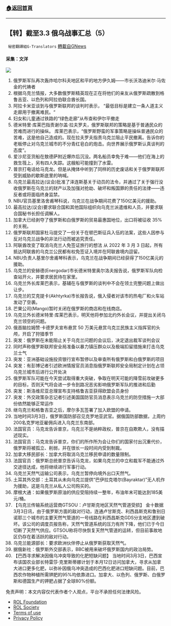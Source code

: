 ###  [:house:返回首頁](https://github.com/ourhimalayas/txt)
---


## 【转】截至3.3 俄乌战事汇总（5）
` 秘密翻譯組G-Translators` [轉載自GNews](https://gnews.org/zh-hans/2102638/)

#### 采集：文洋
![](https://assets.gnews.org/wp-content/uploads/2022/02/2-125.jpg)
1. 俄罗斯军队再次轰炸哈尔科夫地区和平的地方伊久姆——市长沃洛迪米尔·马佐金的代祷者
2. 根据乌克兰情报，大多数俄罗斯精英现在正在将他们的亲友从俄罗斯疏散到格鲁吉亚、以色列和阿拉伯联合酋长国。
3. 阿拉卡米亚谈到与俄罗斯联邦的谈判时表示， “最低目标是建立一条人道主义走廊用于撤离难民。“
4. 妇女和儿童通过铁路的“绿色走廊”从布查和伊尔平撤走
5. 德米特里·库莱巴指责谢尔盖·拉夫罗夫，俄罗斯联邦的策略是基于普通民众的苦难而进行的操纵。
库莱巴表示，“俄罗斯野蛮的军事策略是操纵普通民众的苦难，这是他自己造成的。现在拉夫罗夫指责乌克兰阻止平民撤离。告诉你的老板停止对乌克兰城市的不分青红皂白的炮击。向世界展示俄罗斯认真谈判的态度“。
6. 爱沙尼亚货船在敖德萨附近爆炸后沉没。两名船员幸免于难——他们在海上的救生筏上，另有四人失踪。这艘船可能撞到了水雷。
7. 普京打电话给马克龙。但是从掩体中听到了同样的历史废话和关于俄罗斯联邦受到威胁的歇斯底里的呐喊。
8. 乌克兰最高拉达(议会)批准了泽连斯基关于动员的法令，并通过了关于强行没收俄罗斯在乌克兰的财产以及加强对抢劫、破坏和叛国罪的责任的法律——违反者或将面临终身监禁。
9. NBU官员基里洛舍甫琴科说，乌克兰在战争期间花费了150亿美元的援助。
10. 最高拉达(议会)要求联合国和其他国际组织向乌克兰派遣维和人员，并要求联合国秘书长担任调解人。
11. 加拿大已经剥夺了俄罗斯和白俄罗斯的贸易最惠国地位，出口将被征收 35% 的关税。
12. 俄罗斯联邦国家杜马提交了一份关于在顿巴斯征兵入伍的法案，这些人因参与反对乌克兰战争的非法行动而被追究责任。
13. 阿联酋改变了取消乌克兰人免签证旅行的想法
从 2022 年 3 月 3 日起，所有抵达阿联酋的乌克兰公民都有权免签证入境并在阿联酋境内逗留。
14. NBU负责人基里尔舍甫琴科表示，乌克兰在战争期间已经获得了150亿美元的援助。
15. 乌克兰的安赫德(Energodar)市长德米特里奥尔洛夫报告说，俄罗斯军队向检查站开火，并要求居民待在家里。
16. 乌克兰外长库莱巴表示，基辅在与俄罗斯的谈判中不会在领土完整问题上做出让步。
17. 乌克兰的艾克提卡(Akhtyrka)市长报告说，俄入侵者对该市的热电厂和火车站发动了空袭。
18. 芒果公司(Mango)暂时关闭在俄罗斯的商店和在线商店。
19. 乌克兰外长德米特里·库莱巴表示，明天他将参加北约外长会议，并提出关闭乌克兰领空的问题。
20. 俄首脑拉姆赞·卡德罗夫宣布悬赏 50 万美元悬赏乌克兰民族主义指挥官的头颅，开启了狩猎季节
21. 突发：俄罗斯在未能阻止关于乌克兰问题的会议后，决定退出裁军谈判会议
22. 同时声称俄罗斯联邦安全局准备以暴力镇压群众以及极端扣留措施来打击乌克兰士气
23. 突发：亚洲基础设施投资银行宣布暂停以及审查所有俄罗斯和白俄罗斯的项目
24. 突发：有彭博记者引述欧洲情报官员消息指俄罗斯联邦安全局制定计划在占领乌克兰城市后进行公开处决
25. 俄罗斯军队可能在今天尝试取得重大突破，争取在明天可能的降雪前攻破更多的目标，否则天气将会进一步令到路况恶劣影响俄罗斯军队的推进和后勤
26. 突发：斯洛维尼亚总理宣布支持格鲁吉亚获得欧盟会员身份
27. 突发：外交政策杂志记者引述美国国防官员消息表示乌克兰的防空措施一大部份依然能够正常运作
28. 继乌克兰和格鲁吉亚之后，摩尔多瓦签署了加入欧盟的申请。
29. 当地时间3月3日，俄罗斯国防部召见克罗地亚武官。据俄国防部数据，上周约200名克罗地亚雇佣兵进入乌克兰东南部。
30. 法国官员：马克龙告诉普京，乌克兰不是纳粹政权，普京在自欺欺人，没有描述现实。
31. 法国官员：马克龙告诉普京，你们的所作所为会让你们的国家付出沉重代价，俄罗斯将被孤立、削弱，并在很长一段时间内受到制裁。
32. 加拿大移民部长：加拿大将取消乌克兰移民申请的数量限制。
33. 法国官员：俄罗斯总统普京告诉马克龙，如果乌克兰的中立和裁军不能通过外交途径达成，他将继续进行军事行动。
34. 乌克兰天然气运输公司表示，乌克兰暂停向境外出口天然气。
35. 土耳其外交部：土耳其从未向乌克兰提供“巴伊拉克塔尔(Bayraktar)”无人机作为援助，这是乌克兰从私人公司购买的。
36. 摩根大通：如果俄罗斯原油的供应受阻持续一整年，布油年末可能达到185美元/桶。
37. 【乌克兰传输系统运营商GTSOU：卢甘斯克地区天然气管道受损】
金十数据3月3日讯，由于俄罗斯方面的敌对行动，连通卢甘斯克、利西昌斯克和鲁别日诺耶三个城市的主要天然气管道的一号线路在利西昌斯克GDS分支地区遭到破坏。该公司的调度员报告称，天然气管道系统的压力有所下降，他们已于今日切断了天然气供应。GTSOU称将尽快恢复天然气管道的运转，但目前事故地区仍存在着活跃的敌对行动。
38. 乌克兰能源部长：要求欧洲伙伴停止从俄罗斯获取天然气。
39. 据俄新社：俄罗斯外交部表示，BBC被用来破坏俄罗斯国内的政治局势。
40. 【巴西寻求解决因俄乌冲突导致的化肥短缺问题】
当地时间3月3日，巴西宣布该国农业部长特雷莎·克里斯蒂娜计划于本月12日访问加拿大，寻求从加拿大进口更多化肥，以弥补因俄乌冲突造成的巴西化肥进口短缺问题。目前，巴西农作物种植所需钾肥的95%均依靠进口。加拿大、以色列、俄罗斯、白俄罗斯和德国生产的钾肥占据了全球80%份额。


 

免责声明：本文内容仅代表作者个人观点，平台不承担任何法律风险。

- [ROL Foundation](https://rolfoundation.org/)
- [ROL Society](https://rolsociety.org/)
- [Terms of use](https://gnews.org/terms-of-use-3/)
- [Privacy Policy](https://gnews.org/privacy-policy/)
